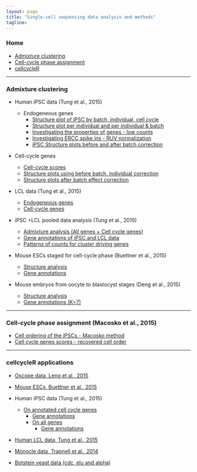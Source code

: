 ```yaml
---
layout: page
title: "Single-cell sequencing data analysis and methods"
tagline: 
---
```


### Home
  * [Admixture clustering](#admixture-clustering)
  * [Cell-cycle phase assignment](#assign-cell-cycle)
  * [cellcycleR](#cellcycleR)

---

### Admixture clustering <a id = 'admixture-clustering'></a>

* Human iPSC data (Tung et al., 2015)
  * Endogeneous genes
    * [Structure plot of iPSC by batch, individual, cell cycle](project/analysis/cell_phase_analysis.html)
    * [Structure plot per individual and per individual & batch](project/analysis/structure_per_individual.html)
    * [Investigating the properties of genes - low counts](project/analysis/low_counts_genes.html)
    * [Investigating ERCC spike ins - RUV normalization](project/analysis/RUV_normalization.html)
    * [iPSC Structure plots before and after batch correction](project/analysis/batch_effect_all_genes.html)
 * Cell-cycle genes
    * [Cell-cycle scores](project/analysis/cell_cycle_score_analysis.html)
    * [Structure plots using before batch, individual correction](project/analysis/clustering_cell_cycle_genes.html)
    * [Structure plots after batch effect correction](project/analysis/batch_effect_cell_cycle_genes.html)

* LCL data (Tung et al., 2015)
	*  [Endogeneous genes](project/analysis/lcl_structure.html)
	*  [Cell-cycle genes](project/analysis/lcl_structure_cell_cycle_genes.html)
* iPSC +LCL pooled data analysis (Tung et al., 2015)
	* [Admixture analysis (All genes + Cell cycle genes)](project/analysis/ipsc_lcl_structure.html)
	* [Gene annotations of iPSC and LCL data](project/analysis/gene_annotations_ipsc_lcl.html)
	* [Patterns of counts for cluster driving genes](project/analysis/gene_patterns_iPSC_LCL.html)

* Mouse ESCs staged for cell-cycle phase (Buettner et al., 2015)
	* [Structure analysis](project/analysis/marioni_structure_all_genes.html)
	* [Gene annotations](project/analysis/gene_annotations_marioni.html)

* Mouse embryos from oocyte to blastocyst stages (Deng et al., 2015)
	* [Structure analysis](project/analysis/deng_structure_all_genes.html)
	* [Gene annotations (K=7)](project/analysis/gene_annotations_deng.html)

---

### Cell-cycle phase assignment (Macosko et al., 2015) <a id = 'assign-cell-cycle'></a>
* [Cell ordering of the iPSCs - Macosko method](project/analysis/cell_ordering_iPSC.html)
* [Cell cycle genes scores - recovered cell order](project/analysis/cell_cycle_score_analysis.html)

---

### cellcycleR applications <a id = 'cellcycleR'></a>
* [Oscope data, Leng et al., 2015](project/analysis/oscope_cellcycleR.html)
* [Mouse ESCs, Buettner et al., 2015](project/analysis/marioni_cellcycleR.html)

* Human iPSC data (Tung et al., 2015)
  * [On annotated cell cycle genes](project/analysis/yoav_cellcycleR_cellcycle_genes.html)
	   * [Gene annotations](project/analysis/yoav_cellcycleR_postprocessing.html)
	* [On all genes](project/analysis/yoav_cellcycleR_all_genes.html)
	   * [Gene annotations](project/analysis/yoav_cellcycleR_postprocessing_all_genes.html)
	       
* [Human LCL data, Tung et al., 2015](project/analysis/lcl_cellcycleR.html)
* [Monocle data, Trapnell et al., 2014](project/analysis/monocle_cellcycleR.html)
* [Botstein yeast data (cdc, elu and alpha)](project/analysis/yeast_cellcycleR.html)


